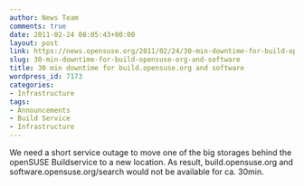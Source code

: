 ```yaml
---
author: News Team
comments: true
date: 2011-02-24 08:05:43+00:00
layout: post
link: https://news.opensuse.org/2011/02/24/30-min-downtime-for-build-opensuse-org-and-software/
slug: 30-min-downtime-for-build-opensuse-org-and-software
title: 30 min downtime for build.opensuse.org and software
wordpress_id: 7173
categories:
- Infrastructure
tags:
- Announcements
- Build Service
- Infrastructure
---
```


We need a short service outage to move one of the big storages behind the openSUSE Buildservice to a new location. As result, build.opensuse.org and software.opensuse.org/search would not be available for ca. 30min.
